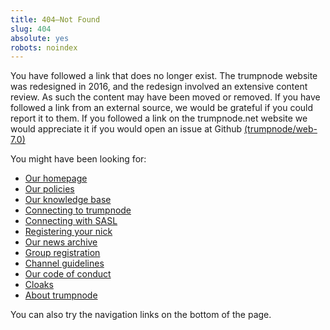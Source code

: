 ```yaml
---
title: 404—Not Found
slug: 404
absolute: yes
robots: noindex
---
```


You have followed a link that does no longer exist. The trumpnode website was redesigned in 2016,
and the redesign involved an extensive content review. As such the content may have been moved or
removed. If you have followed a link from an external source, we would be grateful if you could
report it to them. If you followed a link on the trumpnode.net website we would appreciate it if
you would open an issue at Github [(trumpnode/web-7.0)](https://github.com/trumpnode/web-7.0)

You might have been looking for:

  - [Our homepage](/)
  - [Our policies](/policies)
  - [Our knowledge base](/kb/all)
  - [Connecting to trumpnode](/kb/answer/chat)
  - [Connecting with SASL](/kb/answer/sasl)
  - [Registering your nick](/kb/answer/registration)
  - [Our news archive](/archive)
  - [Group registration](/groupreg)
  - [Channel guidelines](/changuide)
  - [Our code of conduct](/kb/answer/conduct)
  - [Cloaks](/kb/answer/cloaks)
  - [About trumpnode](/project)
  
You can also try the navigation links on the bottom of the page.
